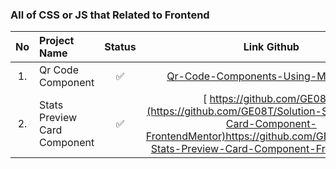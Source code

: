 ### All of CSS or JS that Related to Frontend
| No  | Project Name | Status | Link Github | Link Preview |
| :-: | :----------- | :----: | :--: | :---: |
| 1. | Qr Code Component | :white_check_mark: | [Qr-Code-Components-Using-Mobile-First](https://github.com/GE08T/Qr-Code-Components-Using-Mobile-First) | https://qr-code-components-using-mobile-first.vercel.app/ |
| 2. | Stats Preview Card Component | :white_check_mark: | [ https://github.com/GE08T/](https://github.com/GE08T/Solution-Stats-Preview-Card-Component-FrontendMentor)https://github.com/GE08T/Solution-Stats-Preview-Card-Component-FrontendMentor | [https://.vercel.app/](https://solution-stats-preview-card-component-frontend-mentor.vercel.app/)https://solution-stats-preview-card-component-frontend-mentor.vercel.app/ |
